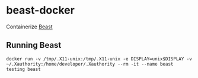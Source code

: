 # beast-docker

Containerize [Beast](https://github.com/beast-dev/beast-mcmc)

## Running Beast

```
docker run -v /tmp/.X11-unix:/tmp/.X11-unix -e DISPLAY=unix$DISPLAY -v ~/.Xauthority:/home/developer/.Xauthority --rm -it --name beast testing beast
```
